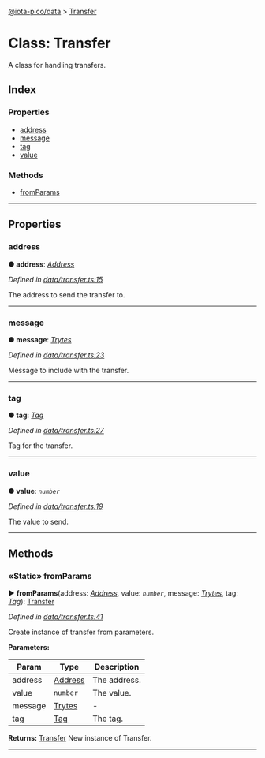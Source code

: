 [@iota-pico/data](../README.md) > [Transfer](../classes/transfer.md)



# Class: Transfer


A class for handling transfers.

## Index

### Properties

* [address](transfer.md#address)
* [message](transfer.md#message)
* [tag](transfer.md#tag)
* [value](transfer.md#value)


### Methods

* [fromParams](transfer.md#fromparams)



---
## Properties
<a id="address"></a>

###  address

**●  address**:  *[Address](address.md)* 

*Defined in [data/transfer.ts:15](https://github.com/iotaeco/iota-pico-data/blob/4b85ad8/src/data/transfer.ts#L15)*



The address to send the transfer to.




___

<a id="message"></a>

###  message

**●  message**:  *[Trytes](trytes.md)* 

*Defined in [data/transfer.ts:23](https://github.com/iotaeco/iota-pico-data/blob/4b85ad8/src/data/transfer.ts#L23)*



Message to include with the transfer.




___

<a id="tag"></a>

###  tag

**●  tag**:  *[Tag](tag.md)* 

*Defined in [data/transfer.ts:27](https://github.com/iotaeco/iota-pico-data/blob/4b85ad8/src/data/transfer.ts#L27)*



Tag for the transfer.




___

<a id="value"></a>

###  value

**●  value**:  *`number`* 

*Defined in [data/transfer.ts:19](https://github.com/iotaeco/iota-pico-data/blob/4b85ad8/src/data/transfer.ts#L19)*



The value to send.




___


## Methods
<a id="fromparams"></a>

### «Static» fromParams

► **fromParams**(address: *[Address](address.md)*, value: *`number`*, message: *[Trytes](trytes.md)*, tag: *[Tag](tag.md)*): [Transfer](transfer.md)



*Defined in [data/transfer.ts:41](https://github.com/iotaeco/iota-pico-data/blob/4b85ad8/src/data/transfer.ts#L41)*



Create instance of transfer from parameters.


**Parameters:**

| Param | Type | Description |
| ------ | ------ | ------ |
| address | [Address](address.md)   |  The address. |
| value | `number`   |  The value. |
| message | [Trytes](trytes.md)   |  - |
| tag | [Tag](tag.md)   |  The tag. |





**Returns:** [Transfer](transfer.md)
New instance of Transfer.






___


